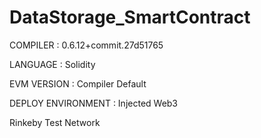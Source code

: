 # DataStorage_SmartContract

COMPILER : 0.6.12+commit.27d51765

LANGUAGE : Solidity

EVM VERSION : Compiler Default

DEPLOY ENVIRONMENT : Injected Web3

Rinkeby Test Network

